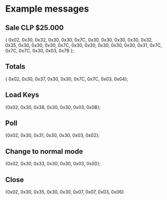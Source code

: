 # Example messages

## Sale CLP $25.000

{ 0x02, 0x30, 0x32, 0x30, 0x30, 0x7C, 0x30, 0x30, 0x30, 0x30, 0x32, 0x35, 0x30, 0x30, 0x30, 0x7C, 0x30, 0x30, 0x30, 0x30, 0x30, 0x31, 0x7C, 0x7C, 0x7C, 0x30, 0x03, 0x7B };

## Totals

{ 0x02, 0x30, 0x37, 0x30, 0x30, 0x7C, 0x7C, 0x03, 0x04};

## Load Keys

{0x02, 0x30, 0x38, 0x30, 0x30, 0x03, 0x0B};

## Poll

{0x02, 0x30, 0x31, 0x30, 0x30, 0x03, 0x02};

## Change to normal mode

{0x02, 0x30, 0x33, 0x30, 0x30, 0x03, 0x00};

## Close

{0x02, 0x30, 0x35, 0x30, 0x30, 0x07, 0x07, 0x03, 0x06}
